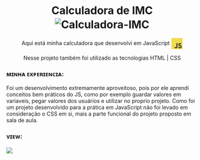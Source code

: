<h1 align=center> Calculadora de IMC <img align = center width= 70px alt="Calculadora-IMC" src="https://user-images.githubusercontent.com/92957629/179402898-3fb495fb-0251-47e8-9354-c7a52858c691.png"></h1>
<p align=center>Aqui está minha calculadora que desenvolvi em JavaScript <img align = center width= 30px src="https://raw.githubusercontent.com/devicons/devicon/1119b9f84c0290e0f0b38982099a2bd027a48bf1/icons/javascript/javascript-original.svg"></p> 
<p align=center>Nesse projeto também foi utilizado as tecnologias HTML | CSS </p>
<h3>ᴍɪɴʜᴀ ᴇxᴘᴇʀɪᴇɴᴄɪᴀ:</h3>
<p>Foi um desenvolvimento extremamente aproveitoso, pois por ele aprendi conceitos bem práticos do JS, como por exemplo guardar valores em variaveis, pegar valores dos usuários e utilizar no proprio projeto.
Como foi um projeto desenvolvido para a prática em JavaScript não foi levado em consideração o CSS em si, mais a parte funcional do projeto proposto em sala de aula.</p>
<h3>ᴠɪᴇᴡ:</h3>
<img align = center src="https://user-images.githubusercontent.com/92957629/179403378-95abd63a-bb9d-46d4-8a12-42474b4ecec8.PNG">
